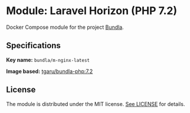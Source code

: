 # Module: Laravel Horizon (PHP 7.2)

Docker Compose module for the project [Bundla](https://github.com/tgaru/bundla).

## Specifications

**Key name:** `bundla/m-nginx-latest`

**Image based:** [tgaru/bundla-php:7.2](https://hub.docker.com/r/tgaru/bundla-php)

## License
The module is distributed under the MIT license. [See LICENSE](./LICENSE.md) for details.

